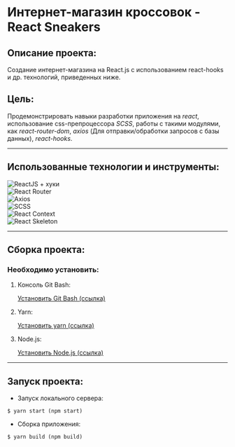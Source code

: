 # Интернет-магазин кроссовок - **React Sneakers**

## Описание проекта:

Создание интернет-магазина на React.js с использованием react-hooks и др. технологий, приведенных ниже.

## Цель:

Продемонстрировать навыки разработки приложения на _react_, использование css-препроцессора _SCSS_, работы с такими модулями, как _react-router-dom_, _axios_ (Для отправки/обработки запросов с базы данных), _react-hooks_.

---

## Использованные технологии и инструменты:

![ReactJS + хуки](https://img.shields.io/badge/-ReactJS+хуки-282727?style=for-the-badge)
<br>![React Router](https://img.shields.io/badge/-React_Router-282727?style=for-the-badge)
<br>![Axios](https://img.shields.io/badge/-Axios-282727?style=for-the-badge)
<br>![SCSS](https://img.shields.io/badge/-SCSS-282727?style=for-the-badge)
<br>![React Context](https://img.shields.io/badge/-React_Context-282727?style=for-the-badge)
<br>![React Skeleton](https://img.shields.io/badge/-React_Skeleton-282727?style=for-the-badge)

---

## Сборка проекта:

### Необходимо установить:

1. Консоль Git Bash:

   [Установить Git Bash (ссылка)](https://git-scm.com/downloads)

2. Yarn:

   [Установить yarn (ссылка)](hhttps://classic.yarnpkg.com/en/docs/install/#windows-stable)

3. Node.js:

   [Установить Node.js (ссылка)](https://nodejs.org/en/)

---

## Запуск проекта:

- Запуск локального сервера:

```
$ yarn start (npm start)
```

- Сборка приложения:

```
$ yarn build (npm build)
```
